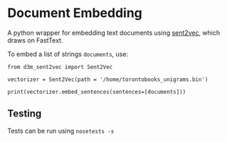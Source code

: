 # Document Embedding
A python wrapper for embedding text documents using [sent2vec](https://github.com/epfml/sent2vec), which draws on FastText.

To embed a list of strings `documents`, use:

```
from d3m_sent2vec import Sent2Vec 

vectorizer = Sent2Vec(path = '/home/torontobooks_unigrams.bin')

print(vectorizer.embed_sentences(sentences=[documents]))
```

## Testing
Tests can be run using `nosetests -s`
